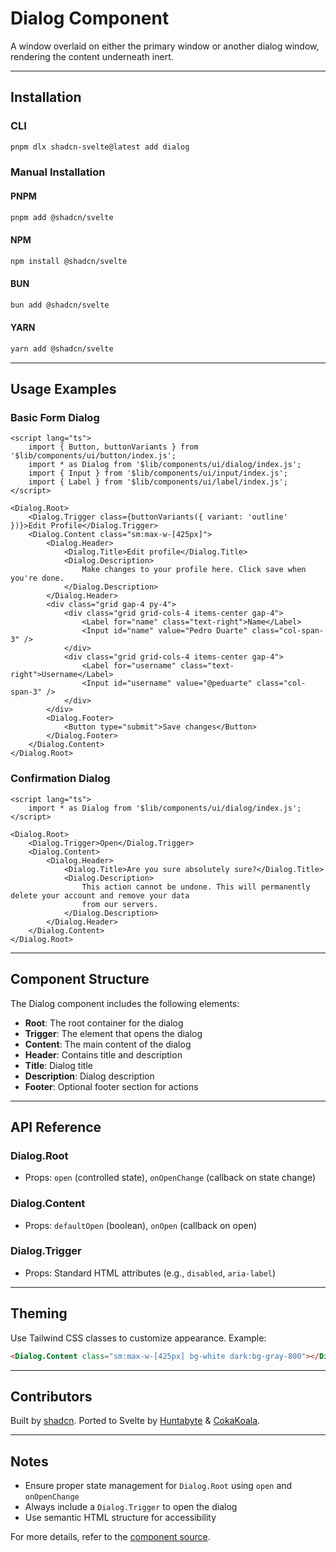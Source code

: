 # Dialog Component

A window overlaid on either the primary window or another dialog window, rendering the content underneath inert.

---

## Installation

### CLI

```bash
pnpm dlx shadcn-svelte@latest add dialog
```

### Manual Installation

#### PNPM

```bash
pnpm add @shadcn/svelte
```

#### NPM

```bash
npm install @shadcn/svelte
```

#### BUN

```bash
bun add @shadcn/svelte
```

#### YARN

```bash
yarn add @shadcn/svelte
```

---

## Usage Examples

### Basic Form Dialog

```svelte
<script lang="ts">
	import { Button, buttonVariants } from '$lib/components/ui/button/index.js';
	import * as Dialog from '$lib/components/ui/dialog/index.js';
	import { Input } from '$lib/components/ui/input/index.js';
	import { Label } from '$lib/components/ui/label/index.js';
</script>

<Dialog.Root>
	<Dialog.Trigger class={buttonVariants({ variant: 'outline' })}>Edit Profile</Dialog.Trigger>
	<Dialog.Content class="sm:max-w-[425px]">
		<Dialog.Header>
			<Dialog.Title>Edit profile</Dialog.Title>
			<Dialog.Description>
				Make changes to your profile here. Click save when you're done.
			</Dialog.Description>
		</Dialog.Header>
		<div class="grid gap-4 py-4">
			<div class="grid grid-cols-4 items-center gap-4">
				<Label for="name" class="text-right">Name</Label>
				<Input id="name" value="Pedro Duarte" class="col-span-3" />
			</div>
			<div class="grid grid-cols-4 items-center gap-4">
				<Label for="username" class="text-right">Username</Label>
				<Input id="username" value="@peduarte" class="col-span-3" />
			</div>
		</div>
		<Dialog.Footer>
			<Button type="submit">Save changes</Button>
		</Dialog.Footer>
	</Dialog.Content>
</Dialog.Root>
```

### Confirmation Dialog

```svelte
<script lang="ts">
	import * as Dialog from '$lib/components/ui/dialog/index.js';
</script>

<Dialog.Root>
	<Dialog.Trigger>Open</Dialog.Trigger>
	<Dialog.Content>
		<Dialog.Header>
			<Dialog.Title>Are you sure absolutely sure?</Dialog.Title>
			<Dialog.Description>
				This action cannot be undone. This will permanently delete your account and remove your data
				from our servers.
			</Dialog.Description>
		</Dialog.Header>
	</Dialog.Content>
</Dialog.Root>
```

---

## Component Structure

The Dialog component includes the following elements:

- **Root**: The root container for the dialog
- **Trigger**: The element that opens the dialog
- **Content**: The main content of the dialog
- **Header**: Contains title and description
- **Title**: Dialog title
- **Description**: Dialog description
- **Footer**: Optional footer section for actions

---

## API Reference

### Dialog.Root

- Props: `open` (controlled state), `onOpenChange` (callback on state change)

### Dialog.Content

- Props: `defaultOpen` (boolean), `onOpen` (callback on open)

### Dialog.Trigger

- Props: Standard HTML attributes (e.g., `disabled`, `aria-label`)

---

## Theming

Use Tailwind CSS classes to customize appearance. Example:

```html
<Dialog.Content class="sm:max-w-[425px] bg-white dark:bg-gray-800"></Dialog.Content>
```

---

## Contributors

Built by [shadcn](https://shadcn.com). Ported to Svelte by [Huntabyte](https://github.com/huntabyte) & [CokaKoala](https://github.com/cokakoala).

---

## Notes

- Ensure proper state management for `Dialog.Root` using `open` and `onOpenChange`
- Always include a `Dialog.Trigger` to open the dialog
- Use semantic HTML structure for accessibility

For more details, refer to the [component source](https://github.com/shadcn/svelte/blob/main/src/lib/components/ui/dialog/index.js).
